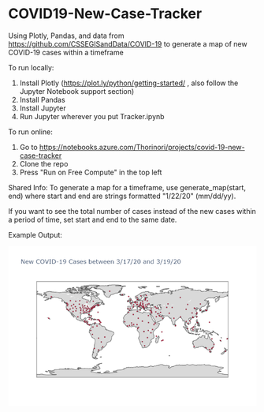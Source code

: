 # COVID19-New-Case-Tracker
Using Plotly, Pandas, and data from https://github.com/CSSEGISandData/COVID-19 to generate a map of new COVID-19 cases within a timeframe


To run locally:
1) Install Plotly (https://plot.ly/python/getting-started/ , also follow the Jupyter Notebook support section)
2) Install Pandas
3) Install Jupyter
4) Run Jupyter wherever you put Tracker.ipynb

To run online: 
1) Go to https://notebooks.azure.com/Thorinori/projects/covid-19-new-case-tracker
2) Clone the repo
2) Press "Run on Free Compute" in the top left

Shared Info:
To generate a map for a timeframe, use generate_map(start, end) where start and end are strings formatted "1/22/20" (mm/dd/yy).

If you want to see the total number of cases instead of the new cases within a period of time, set start and end to the same date.

Example Output:

![Example Map](https://github.com/Thorinori/COVID19-New-Case-Tracker/blob/master/newplot.png)
